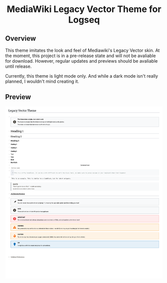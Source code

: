 <h1 align="center">MediaWiki Legacy Vector Theme for Logseq </h1>

## Overview
This theme imitates the look and feel of Mediawiki's Legacy Vector skin. At the moment, this project is in a pre-release state and will not be avaliable for download. However, regular updates and previews should be avaliable until release.

Currently, this theme is light mode only. And while a dark mode isn't really planned, I wouldn't mind creating it.

## Preview

![Legacy Vector Theme Preview](lv-theme-preview.png)
